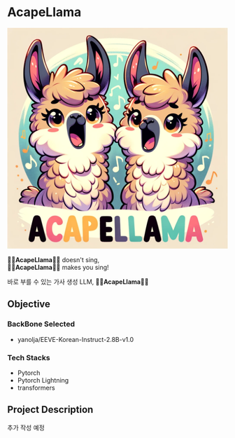 # AcapeLlama
<p align="center">
  <img src="assets/acapellama.webp" width="600"/>
</p>

🦙🎵**AcapeLlama**🦙🎵 doesn't sing, <br>
🦙🎵**AcapeLlama**🦙🎵 makes you sing!

바로 부를 수 있는 가사 생성 LLM, 🦙🎵**AcapeLlama**🦙🎵

## Objective


### BackBone Selected
* yanolja/EEVE-Korean-Instruct-2.8B-v1.0

### Tech Stacks
* Pytorch 
* Pytorch Lightning 
* transformers

## Project Description
추가 작성 예정
